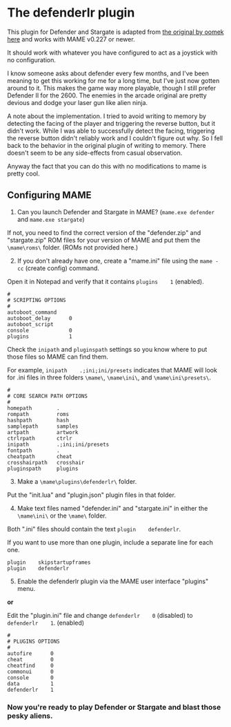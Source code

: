 # The defenderlr plugin

This plugin for Defender and Stargate is adapted from [the original by oomek here](http://forum.arcadecontrols.com/index.php/topic,163525.0.html) and works with MAME v0.227 or newer.

It should work with whatever you have configured to act as a joystick with no configuration.

I know someone asks about defender every few months, and I've been meaning to get this working for me for a long time, but I've just now gotten around to it. This makes the game way more playable, though I still prefer Defender II for the 2600. The enemies in the arcade original are pretty devious and dodge your laser gun like alien ninja.

A note about the implementation. I tried to avoid writing to memory by detecting the facing of the player and triggering the reverse button, but it didn't work. While I was able to successfully detect the facing, triggering the reverse button didn't reliably work and I couldn't figure out why. So I fell back to the behavior in the original plugin of writing to memory. There doesn't seem to be any side-effects from casual observation.

Anyway the fact that you can do this with no modifications to mame is pretty cool.

## Configuring MAME

1. Can you launch Defender and Stargate in MAME? (`mame.exe defender` and `mame.exe stargate`)

If not, you need to find the correct version of the "defender.zip" and "stargate.zip" ROM files for your version of MAME and put them the `\mame\roms\` folder.  (ROMs not provided here.)

2. If you don't already have one, create a "mame.ini" file using the `mame -cc` (create config) command.

Open it in Notepad and verify that it contains `plugins    1` (enabled).

```
#
# SCRIPTING OPTIONS
#
autoboot_command
autoboot_delay      0
autoboot_script
console             0
plugins             1
```

Check the `inipath` and `pluginspath` settings so you know where to put those files so MAME can find them.

For example, `inipath    .;ini;ini/presets` indicates that MAME will look for .ini files in three folders `\mame\`, `\mame\ini\`, and `\mame\ini\presets\`.

```
#
# CORE SEARCH PATH OPTIONS
#
homepath        .
rompath         roms
hashpath        hash
samplepath      samples
artpath         artwork
ctrlrpath       ctrlr
inipath         .;ini;ini/presets
fontpath        .
cheatpath       cheat
crosshairpath   crosshair
pluginspath     plugins
```

3. Make a `\mame\plugins\defenderlr\` folder.

Put the "init.lua" and "plugin.json" plugin files in that folder.

4. Make text files named "defender.ini" and "stargate.ini" in either the `\mame\ini\` or the `\mame\` folder.

Both ".ini" files should contain the text `plugin    defenderlr`.

If you want to use more than one plugin, include a separate line for each one.

```
plugin    skipstartupframes
plugin    defenderlr
```

5. Enable the defenderlr plugin via the MAME user interface "plugins" menu.

**or**

Edit the "plugin.ini" file and change `defenderlr    0` (disabled) to `defenderlr    1`. (enabled)

```
#  
# PLUGINS OPTIONS  
#  
autofire      0
cheat         0
cheatfind     0
commonui      0
console       0
data          1
defenderlr    1
```

### Now you're ready to play Defender or Stargate and blast those pesky aliens.
